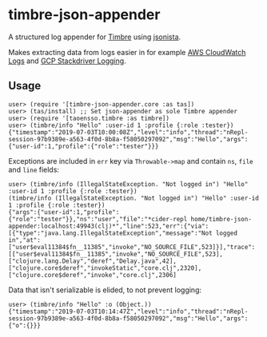 # timbre-json-appender

A structured log appender for [Timbre](https://github.com/ptaoussanis/timbre) using [jsonista](https://github.com/metosin/jsonista).

Makes extracting data from logs easier in for example [AWS CloudWatch
Logs](https://aws.amazon.com/about-aws/whats-new/2015/01/20/amazon-cloudwatch-logs-json-log-format-support/) and [GCP Stackdriver Logging](https://cloud.google.com/logging/).

## Usage

    user> (require '[timbre-json-appender.core :as tas])
    user> (tas/install) ;; Set json-appender as sole Timbre appender
    user> (require '[taoensso.timbre :as timbre])
    user> (timbre/info "Hello" :user-id 1 :profile {:role :tester})
    {"timestamp":"2019-07-03T10:00:08Z","level":"info","thread":"nRepl-session-97b9389e-a563-4f0d-8b8a-f58050297092","msg":"Hello","args":{"user-id":1,"profile":{"role":"tester"}}}


Exceptions are included in `err` key via `Throwable->map` and contain `ns`, `file` and `line` fields:

    user> (timbre/info (IllegalStateException. "Not logged in") "Hello" :user-id 1 :profile {:role :tester})
    (timbre/info (IllegalStateException. "Not logged in") "Hello" :user-id 1 :profile {:role :tester})
    {"args":{"user-id":1,"profile":{"role":"tester"}},"ns":"user","file":"*cider-repl home/timbre-json-appender:localhost:49943(clj)*","line":523,"err":{"via":[{"type":"java.lang.IllegalStateException","message":"Not logged in","at":["user$eval11384$fn__11385","invoke","NO_SOURCE_FILE",523]}],"trace":[["user$eval11384$fn__11385","invoke","NO_SOURCE_FILE",523],["clojure.lang.Delay","deref","Delay.java",42],["clojure.core$deref","invokeStatic","core.clj",2320],["clojure.core$deref","invoke","core.clj",2306]

Data that isn't serializable is elided, to not prevent logging:

    user> (timbre/info "Hello" :o (Object.))
    {"timestamp":"2019-07-03T10:14:47Z","level":"info","thread":"nRepl-session-97b9389e-a563-4f0d-8b8a-f58050297092","msg":"Hello","args":{"o":{}}}
